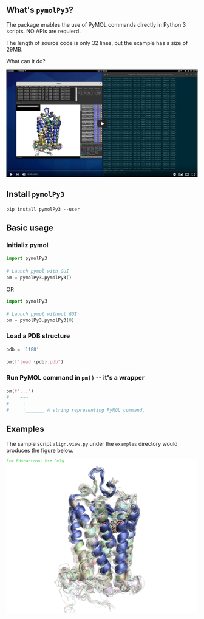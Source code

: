 ## What's `pymolPy3`?

The package enables the use of PyMOL commands directly in Python 3 scripts.
NO APIs are requierd.  

The length of source code is only 32 lines, but the example has a size of 29MB.  

What can it do?

[![](examples/thumbnail.png)](https://youtu.be/BGi00Tl-9L4)


## Install `pymolPy3`

`pip install pymolPy3 --user`

## Basic usage

### Initializ pymol

```Python
import pymolPy3

# Launch pymol with GUI
pm = pymolPy3.pymolPy3()
```

OR

```Python
import pymolPy3

# Launch pymol without GUI
pm = pymolPy3.pymolPy3(0)
```

### Load a PDB structure

```Python
pdb = '1f88'

pm(f"load {pdb}.pdb")
```

### Run PyMOL command in `pm()` -- it's a wrapper

```Python
pm(f"...")
#    ~~~
#     |
#     |_______ A string representing PyMOL command.
```

## Examples

The sample script `align.view.py` under the `examples` directory would produces
the figure below.  

![](./examples/align.view.png)
